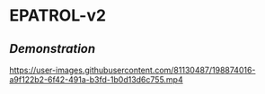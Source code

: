# EPATROL-v2

## _Demonstration_

https://user-images.githubusercontent.com/81130487/198874016-a9f122b2-6f42-491a-b3fd-1b0d13d6c755.mp4

